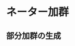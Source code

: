 
# ネーター加群


## 部分加群の生成


<!--
$ R $-加群$ M $の部分加群$ N_{i}\subset M $が与えられているとする。添え字$ i\in I $は有限個でも無限個でも構わない。
\begin{EnumCond}
\item $ N_{i} $の元による有限和全体を$ \sum_{i\in I} N_{i} $で表し$ N_{i} $達の和という。
\item $ N_{i} $の共通部分$ \bigcap_{i\in I} N_{i} $を$ N_{i} $達の交叉という。
\end{EnumCond}

それぞれ$ M $の部分加群となるが、特に$ I=\lbrace 1, 2, \dotsc, n \rbrace $が有限集合のとき、
$ N_{1}+\dotsb+N_{n} $や$ N_{1}\cap\dotsb\cap N_{n} $と書くこともある。

例えば$ M=\mathbb{Z} $を$ \mathbb{Z} $-加群として考えると、
$ 4\mathbb{Z}+6\mathbb{Z}=2\mathbb{Z}, 4\mathbb{Z}\cap 6\mathbb{Z}=12\mathbb{Z} $が成り立つ。

\begin{Def}{加群の生成}{}
$ S\subset M $に対し、$ S $を含む$ M $の部分加群のうちで最小のものを、
$ S $により生成された$ M $の部分加群と呼び、$ \langle S \rangle_{M} $と表す。つまり
\[ \langle S \rangle_{M}:=\bigcap_{S\subset N\subset M\mathrm{:submod.}}N \]
と定める。
\end{Def}

ここで一般的な慣習として、環$ R $の部分集合$ X\subset R $及び、$ R $-加群$ M $の部分集合$ Y $に対して
\[ XY:=\left\lbrace \sum_{\mathrm{finite}}x_{i}y_{i} \middle| x_{i}\in X, y_{i}\in Y \right\rbrace \]
と定める。つまり$ X $の元と$ Y $の元の有限和全体を指すことにする。（単に積だけではなくて、有限和を取ることが一般的な記法と異なるので注意。）

\begin{Thm}{}{}
$ R $-加群$ M $の部分集合$ S $に対し$ \langle S \rangle_{M}=RS $が成り立つ。
\end{Thm}

（証明）$ S\subset RS $かつ$ RS\subset M $は部分加群だから、定義より$ \langle S \rangle_{M}\subset RS $は言える。
逆に部分加群$ N\subset M $が$ S\subset N $であるとすると、$ RS\subset N $が従う。
よって$ RS\subset \bigcap N=\langle S \rangle_{M} $を得る。$ \square $

$ RS $の元の$ S $による表示は一意的であるとは限らない。実際$ M=\mathbb{Z} $として、$ S=\lbrace 4, 6 \rbrace $と置く。
このとき$ \langle S \rangle_{\mathbb{Z}}=2\mathbb{Z} $だが、
\[ 2=(-1)\cdot 4+1\cdot 6=2\cdot 4+(-1)\cdot 6 \]
であり、表示方法が複数あることが分かる。


\subsection{ネーター加群とネーター環}
数学において、何らかの有限性を持つということは重宝される。
（手で数える程度なら）紙に書き下すことができるし、少し多くても（ある程度は）コンピューターで計算もできる。
人類は有限の世界に生きているのだから、本質的に有限しか認識できないと主張する人もいる。
良く分からない環を表現したものが加群なのだから、そこに有限性を仮定したくなる気持ちも分かるだろう。

$ M=\langle S \rangle_{M}=RS $のとき、$ S $を$ M $の生成系という。
特に生成系として有限集合が取れるとき、$ M $は\index{ゆうげんせいせいかぐん@有限生成加群}有限生成
（\index{finitely generated module}finitely generated）という。

例えば$ \mathbb{Q} $は$ \mathbb{Z} $-加群として有限生成ではない。しかし$ \mathbb{Q} $-加群としては有限生成である。

さて、定義は簡単なのだが、実は有限生成はとても厄介な概念であり、大きな誤解の危険を孕んでいる。
\begin{centering}有限生成な加群の部分加群は有限生成だろうか？\end{centering}

答えは否で、ここでは挙げないが反例がある。つまり、せっかく有限生成な加群を用意しても、うかつに部分加群を考えることができないということになる。
コンピューターに計算させようとして、永遠にプログラムが止まらないなんてことが起こり得てしまう。これはマズいので次の性質が肝になる。

\begin{Def}{}{}
加群$ M $は部分加群が常に有限生成（特に$ M $自身も有限生成）であるとき、
\index{ねーたーかぐん@ネーター加群}ネーター加群（\index{noetherian module}noetherian module）と言う。
\footnote{ドイツの女性数学者Emmy Noetherに由来する。とんでもなく凄い人。}特に環$ R $が$ R $-加群としてネーター加群であるとき
\index{ねーたーかん@ネーター環}ネーター環（\index{noetherian ring}noetherian ring）という。
\end{Def}

上の定義を見て「ずるい」と思ったらその感覚は正しい。別の定義との同値性を示すのが一般的だが、簡単のためにあえて上の方法を採用した。
ネーター女史の貢献もその同値性にあるのだが、今はこの定義のまま進もうと思う。

例えば体$ k $のイデアルは$ \lbrace 0 \rbrace, k $のみだからネーター環である。では$ \mathbb{Z} $はネーター環だろうか？

\begin{Def}{}{}
\[ 0\rightarrow M^{\prime}\xrightarrow{f}M\xrightarrow{g}M^{\prime\prime}\rightarrow 0 \]
を$ R $-加群の完全系列とする。このように$ 0 $に挟まれた三つの完全系列を
\index{たんかんぜんれつ@短完全列}短完全列（\index{short exact sequence}short exact sequence）と呼ぶ。
\end{Def}

\begin{Thm}{}{}
上の条件下において、以下は同値となる。
\begin{EnumEquiv}
\item $ M $はネーター加群である。
\item $ M^{\prime}, M^{\prime\prime} $はネーター加群である。
\end{EnumEquiv}
\end{Thm}

（証明）$ M $がネーター加群であると仮定しよう。$ N^{\prime}\subset M^{\prime} $を部分加群とする。
まず$ f(N^{\prime})\subset M $は部分加群だから、ネーター性より有限生成、
よって$ f(N^{\prime})=R\lbrace x_{1}, \dotsc, x_{n}\rbrace $と書ける。
ここで$ f(x^{\prime}_{i})=x_{i} $となる元$ x^{\prime}_{i}\in N^{\prime} $を取っておく。
これらが$ N^{\prime} $を生成することを示そう。$ x^{\prime}\in N^{\prime} $とすると、適当な$ a_{i}\in R $を用いて
\[ \displaystyle f(x^{\prime})=\sum_{i=1}^{n}a_{i}x_{i}=f\left(\sum_{i=1}^{n}a_{i}x^{\prime}_{i}\right) \]
と表すことが出来る。$ f $は単射だったから
$ x^{\prime}=\sum a_{i}x^{\prime}_{i}\in R\lbrace x^{\prime}_{1}, \dotsc, x^{\prime}_{n}\rbrace $を得る。
逆は$ x^{\prime}_{i}\in N^{\prime} $であることから明らかだろう。故に$ M^{\prime} $はネーター加群である。

次に$ N^{\prime\prime}\subset M^{\prime\prime} $を部分加群とする。$ g^{-1}(N^{\prime\prime})\subset M $は部分加群である。
再びネーター性より有限生成、よって$ g^{-1}(N^{\prime\prime})=R\lbrace y_{1}, \dotsc, y_{m} \rbrace $と書ける。
$ y^{\prime\prime}\in N^{\prime\prime} $に対し、$ g $は全射だったから$ g(y)=y^{\prime\prime} $となる$ y\in M $を取ることが出来る。
今$ y\in g^{-1}(N^{\prime\prime}) $より、適当な$ b_{j}\in R $を用いて$ y=\sum_{j=1}^{m}b_{j}y_{j} $と表すことが出来る。
\[ \displaystyle y^{\prime\prime}=g(y)=g\left( \sum_{j=1}^{m}b_{j}y_{j} \right)=\sum_{j=1}^{m}b_{j}g(y_{j}) \]
だから、$ N^{\prime\prime}\subset R\lbrace g(y_{1}), \dotsc, g(y_{m}) \rbrace $が従う。
やはり逆も明らかなので、$ M^{\prime\prime} $がネーター加群であることが分かる。

最後に$ M^{\prime}, M^{\prime\prime} $をネーター加群と仮定して、部分加群$ N\subset M $が有限生成であることを示そう。まずネーター性より
\[ f^{-1}(N)=R\lbrace x^{\prime}_{1}, \dotsc, x^{\prime}_{n} \rbrace, g(N)=R\lbrace y^{\prime\prime}_{1}, \dotsc, y^{\prime\prime}_{m} \rbrace \]
と表すことができる。ここで$ y_{j}\in N $を$ g(y_{j})=y^{\prime\prime}_{j} $となるように取っておく。
$ z\in N $に対して、$ g(z)=\sum b_{j}y^{\prime\prime}_{j} $と表せる。
$ z-\sum b_{j}y_{j}\in \mathrm{Ker}g=\mathrm{Im}f $だから、$ z-\sum b_{j}y_{j}=\sum a_{i}f(x^{\prime}_{i}) $と表せる。
故に$ z=\sum b_{j}y_{j}+\sum a_{i}f(x^{\prime}_{i}) $を得る。ここから
\[ N=R\lbrace y_{1}, \dotsc, y_{m}, f(x^{\prime}_{1}), \dotsc, f(x^{\prime}_{n}) \rbrace \]
は直ぐに従う。$ \square $

\begin{Exc}{}{}
\[ 0\rightarrow M^{\prime}\xrightarrow{f}M\xrightarrow{g}M^{\prime\prime}\rightarrow 0 \]
を$ R $-加群の完全系列とする。このとき以下が成り立つことを証明せよ。逆も成り立つだろうか？
\begin{EnumCond}
\item $ M $が有限生成なら$ M^{\prime\prime} $も有限生成である。
\item $ M^{\prime}, M^{\prime\prime} $が有限生成なら$ M $も有限生成である。
\end{EnumCond}
\end{Exc}


\subsection{この節のまとめ}
部分加群に対する二つの演算$ \sum_{i\in I }N_{i}, \bigcap_{i\in I}N_{i} $を導入し、それを用いて生成という概念を紹介した。
生成系として有限集合が取れるとき有限生成であるというが、一般に有限生成加群の部分加群は有限生成とは限らない。
この条件を満たす加群をEmmy Noetherに由来してネーター加群という。ネーター加群は完全系列に対して良く振舞う。

-->